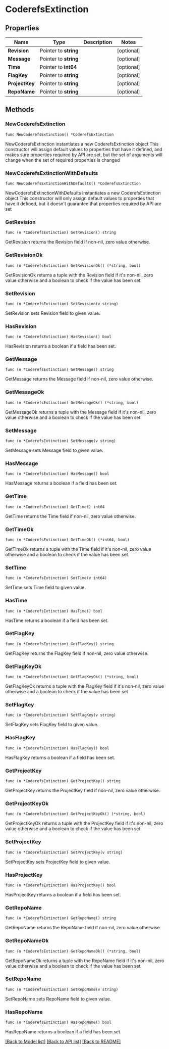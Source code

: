 # CoderefsExtinction

## Properties

Name | Type | Description | Notes
------------ | ------------- | ------------- | -------------
**Revision** | Pointer to **string** |  | [optional] 
**Message** | Pointer to **string** |  | [optional] 
**Time** | Pointer to **int64** |  | [optional] 
**FlagKey** | Pointer to **string** |  | [optional] 
**ProjectKey** | Pointer to **string** |  | [optional] 
**RepoName** | Pointer to **string** |  | [optional] 

## Methods

### NewCoderefsExtinction

`func NewCoderefsExtinction() *CoderefsExtinction`

NewCoderefsExtinction instantiates a new CoderefsExtinction object
This constructor will assign default values to properties that have it defined,
and makes sure properties required by API are set, but the set of arguments
will change when the set of required properties is changed

### NewCoderefsExtinctionWithDefaults

`func NewCoderefsExtinctionWithDefaults() *CoderefsExtinction`

NewCoderefsExtinctionWithDefaults instantiates a new CoderefsExtinction object
This constructor will only assign default values to properties that have it defined,
but it doesn't guarantee that properties required by API are set

### GetRevision

`func (o *CoderefsExtinction) GetRevision() string`

GetRevision returns the Revision field if non-nil, zero value otherwise.

### GetRevisionOk

`func (o *CoderefsExtinction) GetRevisionOk() (*string, bool)`

GetRevisionOk returns a tuple with the Revision field if it's non-nil, zero value otherwise
and a boolean to check if the value has been set.

### SetRevision

`func (o *CoderefsExtinction) SetRevision(v string)`

SetRevision sets Revision field to given value.

### HasRevision

`func (o *CoderefsExtinction) HasRevision() bool`

HasRevision returns a boolean if a field has been set.

### GetMessage

`func (o *CoderefsExtinction) GetMessage() string`

GetMessage returns the Message field if non-nil, zero value otherwise.

### GetMessageOk

`func (o *CoderefsExtinction) GetMessageOk() (*string, bool)`

GetMessageOk returns a tuple with the Message field if it's non-nil, zero value otherwise
and a boolean to check if the value has been set.

### SetMessage

`func (o *CoderefsExtinction) SetMessage(v string)`

SetMessage sets Message field to given value.

### HasMessage

`func (o *CoderefsExtinction) HasMessage() bool`

HasMessage returns a boolean if a field has been set.

### GetTime

`func (o *CoderefsExtinction) GetTime() int64`

GetTime returns the Time field if non-nil, zero value otherwise.

### GetTimeOk

`func (o *CoderefsExtinction) GetTimeOk() (*int64, bool)`

GetTimeOk returns a tuple with the Time field if it's non-nil, zero value otherwise
and a boolean to check if the value has been set.

### SetTime

`func (o *CoderefsExtinction) SetTime(v int64)`

SetTime sets Time field to given value.

### HasTime

`func (o *CoderefsExtinction) HasTime() bool`

HasTime returns a boolean if a field has been set.

### GetFlagKey

`func (o *CoderefsExtinction) GetFlagKey() string`

GetFlagKey returns the FlagKey field if non-nil, zero value otherwise.

### GetFlagKeyOk

`func (o *CoderefsExtinction) GetFlagKeyOk() (*string, bool)`

GetFlagKeyOk returns a tuple with the FlagKey field if it's non-nil, zero value otherwise
and a boolean to check if the value has been set.

### SetFlagKey

`func (o *CoderefsExtinction) SetFlagKey(v string)`

SetFlagKey sets FlagKey field to given value.

### HasFlagKey

`func (o *CoderefsExtinction) HasFlagKey() bool`

HasFlagKey returns a boolean if a field has been set.

### GetProjectKey

`func (o *CoderefsExtinction) GetProjectKey() string`

GetProjectKey returns the ProjectKey field if non-nil, zero value otherwise.

### GetProjectKeyOk

`func (o *CoderefsExtinction) GetProjectKeyOk() (*string, bool)`

GetProjectKeyOk returns a tuple with the ProjectKey field if it's non-nil, zero value otherwise
and a boolean to check if the value has been set.

### SetProjectKey

`func (o *CoderefsExtinction) SetProjectKey(v string)`

SetProjectKey sets ProjectKey field to given value.

### HasProjectKey

`func (o *CoderefsExtinction) HasProjectKey() bool`

HasProjectKey returns a boolean if a field has been set.

### GetRepoName

`func (o *CoderefsExtinction) GetRepoName() string`

GetRepoName returns the RepoName field if non-nil, zero value otherwise.

### GetRepoNameOk

`func (o *CoderefsExtinction) GetRepoNameOk() (*string, bool)`

GetRepoNameOk returns a tuple with the RepoName field if it's non-nil, zero value otherwise
and a boolean to check if the value has been set.

### SetRepoName

`func (o *CoderefsExtinction) SetRepoName(v string)`

SetRepoName sets RepoName field to given value.

### HasRepoName

`func (o *CoderefsExtinction) HasRepoName() bool`

HasRepoName returns a boolean if a field has been set.


[[Back to Model list]](../README.md#documentation-for-models) [[Back to API list]](../README.md#documentation-for-api-endpoints) [[Back to README]](../README.md)


